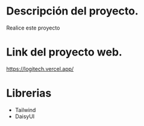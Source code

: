 # Descripción del proyecto.

Realice este proyecto 

# Link del proyecto web.

https://logitech.vercel.app/

# Librerias

- Tailwind
- DaisyUI
